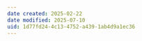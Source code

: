 ```yaml
---
date created: 2025-02-22
date modified: 2025-07-10
uid: 1d77fd24-4c13-4752-a439-1ab4d9a1ec36
---
```

